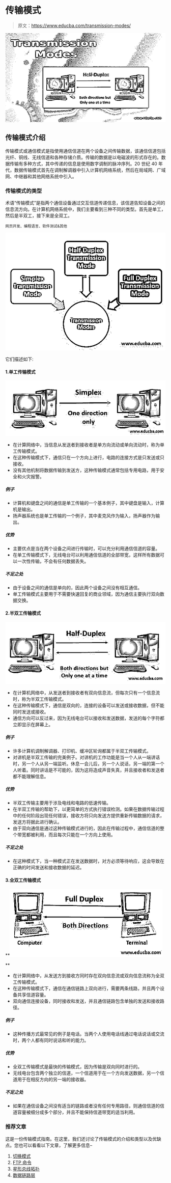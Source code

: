 # 传输模式

> 原文：<https://www.educba.com/transmission-modes/>

![Transmission Modes](img/94347caa0ac2db99aba0c5b28a795f58.png)



## 传输模式介绍

传输模式或通信模式是指使用通信信道在两个设备之间传输数据，该通信信道包括光纤、铜线、无线信道和各种存储介质。传输的数据是以电磁波的形式存在的。数据传输有多种方式，其中传递的信息是使用数字调制的脉冲序列。20 世纪 40 年代，数据传输模式首先在调制解调器中引入计算机网络系统，然后在局域网、广域网、中继器和其他网络系统中引入。

### 传输模式的类型

术语“传输模式”是指两个通信设备通过交互信道传递信息，该信道告知设备之间的信息流方向。在计算机网络系统中，我们主要看到三种不同的类型。首先是单工，然后是半双工，接下来是全双工。

<small>网页开发、编程语言、软件测试&其他</small>

![Types of Transmission Modes](img/be37533e8d4351cd48cee4fe0d4b048d.png)



它们描述如下:

#### 1.单工传输模式

![Simplex Transmission Mode](img/882ef448972c927b047e8cdf248079f1.png)



*   在计算网络中，当信息从发送者到接收者是单方向流动或单向流动时，称为单工传输模式。
*   在这种传输模式下，通信只在一个方向上进行，电路的连接方式是只发送或只接收。
*   没有其他机制将数据传输到发送方，这种传输模式通常包括专用电路，用于安全和火灾报警。

##### 例子

*   计算机和键盘之间的通信是单工传输的一个基本例子，其中键盘是输入，计算机是输出。
*   扬声器系统也是单工传输的一个例子，其中麦克风作为输入，扬声器作为输出。

##### 优势

*   主要优点是当在两个设备之间进行传输时，可以充分利用通信信道的容量。
*   在单工传输模式下，无线电台可以利用通信信道的全部带宽，这样所有数据可以一次性传输，不会有任何数据丢失。

##### 不足之处

*   由于设备之间的通信是单向的，因此两个设备之间没有相互通信。
*   单工传输模式主要用于不需要快速回复的商业领域，因为通信主要执行双向数据交换。

#### 2.半双工传输模式

![Half Duplex Transmission Mode](img/ce1d30d55478f124327d6ff4c8c478e4.png)



*   在计算机网络中，从发送者到接收者有双向信息流，但每次只有一个信息流时，称为半双工传输模式。
*   在这种传输模式下，通信是双向的，连接的设备可以发送或接收数据，但不能同时发送或接收。
*   通信方向可以反过来，因为无线电台可以接收和发送数据，发送的每个字符都立即显示在屏幕上。

##### 例子

*   许多计算机调制解调器、打印机、缓冲区轮询都属于半双工传输模式。
*   对讲机是半双工传输的完美例子。对讲机的工作功能是当一个人从一端讲话时，另一个人从另一端监听。休息一会儿后，另一个人说话，另一端的第一个人听着。同时讲话是不可能的，因为这将造成声音失真，并且接收者和发送者都不能理解信息。

##### 优势

*   半双工传输主要用于涉及电线和电路的低速传输。
*   在半双工传输的帮助下，以更简单的方式执行错误检测。如果在数据传输过程中的任何阶段出现任何错误，接收方将只向发送方提供重新传输数据的请求，发送方将据此进行确认。
*   由于双向通信是通过这种传输模式进行的，因此在传输过程中，通信信道的整个带宽都被利用，而且每次只能在一个方向上使用。

##### 不足之处

*   在这种模式下，当一种模式正在发送数据时，对方必须等待响应，这会导致在正确的时间发送和接收数据的延迟。

#### 3.全双工传输模式

**![Full Duplex Transmission Mode](img/1b1fa11ee06810031546cb495c8102b3.png)

** 

*   在计算网络中，从发送方到接收方同时存在双向信息流或双向信息流称为全双工传输模式。
*   在这种传输模式下，通信在通信链路上双向进行，需要两条线路，并且两个设备共享信道容量。
*   双向通信连接设备，同时接收和发送，并且通信链路包含单独的发送和接收路径。

##### 例子

*   这种传播方式最常见的例子是电话。当两个人使用电话线通过电话说话或交流时，两个人都有同时说话和听的能力。

##### 优势

*   全双工传输模式是最快的传输模式，因为传输是双向同时进行的。
*   无线电台包含两个独立的信道，一个信道用于在一个方向发送数据，另一个信道用于在相反方向的另一端的接收器。

##### 不足之处

*   如果在通信设备之间没有适当的链路或者没有任何专用路径，则通信信道的信道容量被细分成多个部分，并且不能保持信道带宽的适当利用。

### 推荐文章

这是一份传输模式指南。在这里，我们还讨论了传输模式的介绍和类型以及优缺点。您也可以看看以下文章，了解更多信息–

1.  [切换模式](https://www.educba.com/switching-modes/)
2.  [FTP 命令](https://www.educba.com/ftp-commands/)
3.  [星形总线拓扑](https://www.educba.com/star-bus-topology/)
4.  [数据链路层](https://www.educba.com/data-link-layer/)





